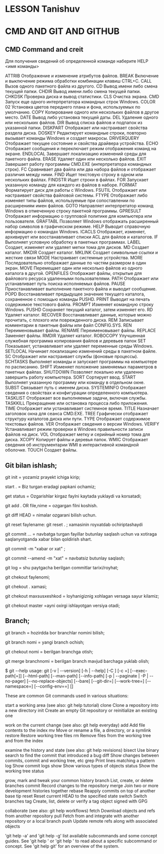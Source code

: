 # LESSON Tanishuv
# CMD AND GIT AND GITHUB

## CMD Command and creit

Для получения сведений об определенной команде наберите HELP <имя команды>

ATTRIB         Отображение и изменение атрибутов файлов.
BREAK          Включение и выключение режима обработки комбинации клавиш CTRL+C.
CALL           Вызов одного пакетного файла из другого.
CD             Вывод имени либо смена текущей папки.
CHDIR          Вывод имени либо смена текущей папки.
CHKDSK         Проверка диска и вывод статистики.
CLS            Очистка экрана.
CMD            Запуск еще одного интерпретатора командных строк Windows.
COLOR 02       Установка цветов переднего плана и фона, используемых по умолчанию.
COPY           Копирование одного или нескольких файлов в другое место.
DATE           Вывод либо установка текущей даты.
DEL            Удаление одного или нескольких файлов.
DIR            Вывод списка файлов и подпапок из указанной папки.
DISKPART       Отображает или настраивает свойства раздела диска.
DOSKEY         Редактирует командные строки, повторно вызывает команды Windows и создает макросы.
DRIVERQUERY    Отображает текущее состояние и свойства драйвера устройства.
ECHO           Отображает сообщения и переключает режим отображения команд на экране.
ENDLOCAL       Завершает локализацию изменений среды для пакетного файла.
ERASE          Удаляет один или несколько файлов.
EXIT           Завершает работу программы CMD.EXE (интерпретатора командных строк).
FC             Сравнивает два файла или два набора файлов и отображает различия между ними.
FIND           Ищет текстовую строку в одном или нескольких файлах.
FINDSTR        Ищет строки в файлах.
FOR            Запускает указанную команду для каждого из файлов в наборе.
FORMAT         Форматирует диск для работы с Windows.
FSUTIL         Отображает или настраивает свойства файловой системы.
FTYPE          Отображает либо изменяет типы файлов, используемые при
               сопоставлении по расширениям имен файлов.
GOTO           Направляет интерпретатор команд Windows в отмеченную строку
               пакетной программы.
GPRESULT       Отображает информацию о групповой политике для компьютера или пользователя.
GRAFTABL       Позволяет Windows отображать расширенный набор символов в
               графическом режиме.
HELP           Выводит справочную информацию о командах Windows.
ICACLS         Отображает, изменяет, архивирует или восстанавливает
               списки ACL для файлов и каталогов.
IF             Выполняет условную обработку в пакетных программах.
LABEL          Создает, изменяет или удаляет метки тома для дисков.
MD             Создает каталог.
MKDIR          Создает каталог.
MKLINK         Создает символьные ссылки и жесткие связи
MODE           Настраивает системные устройства.
MORE           Последовательно отображает данные по частям размером в один экран.
MOVE           Перемещает один или несколько файлов из одного каталога
               в другой.
OPENFILES      Отображает файлы, открытые для файлового ресурса удаленными пользователями.
PATH           Отображает или устанавливает путь поиска исполняемых файлов.
PAUSE          Приостанавливает выполнение пакетного файла и выводит сообщение.
POPD           Восстанавливает предыдущее значение текущего каталога,
               сохраненное с помощью команды PUSHD.
PRINT          Выводит на печать содержимое текстового файла.
PROMPT         Изменяет командную строку Windows.
PUSHD          Сохраняет текущий каталог, затем изменяет его.
RD             Удаляет каталог.
RECOVER        Восстанавливает данные, которые можно прочитать, с плохого или поврежденного диска.
REM            Записывает комментарии в пакетные файлы или файл CONFIG.SYS.
REN            Переименовывает файлы.
RENAME         Переименовывает файлы.
REPLACE        Заменяет файлы.
RMDIR          Удаляет каталог.
ROBOCOPY       Улучшенная служебная программа копирования файлов и деревьев папок
SET            Показывает, устанавливает или удаляет переменные среды Windows.
SETLOCAL       Начинает локализацию изменений среды в пакетном файле.
SC             Отображает или настраивает службы (фоновые процессы).
SCHTASKS       Выполняет команды и запускает программы на компьютере по расписанию.
SHIFT          Изменяет положение заменяемых параметров в пакетных файлах.
SHUTDOWN       Позволяет локально или удаленно завершить работу компьютера.
SORT           Сортирует ввод.
START          Выполняет указанную программу или команду в отдельном окне.
SUBST          Связывает путь с именем диска.
SYSTEMINFO     Отображает сведения о свойствах и конфигурации определенного компьютера.
TASKLIST       Отображает все выполняемые задачи, включая службы.
TASKKILL       Прекращение или остановка процесса либо приложения.
TIME           Отображает или устанавливает системное время.
TITLE          Назначает заголовок окна для сеанса CMD.EXE.
TREE           Графически отображает структуру каталогов диска или пути.
TYPE           Отображает содержимое текстовых файлов.
VER            Отображает сведения о версии Windows.
VERIFY         Устанавливает режим проверки в Windows правильности записи файлов на диск.
VOL            Отображает метку и серийный номер тома для диска.
XCOPY          Копирует файлы и деревья папок.
WMIC           Отображает сведения об инструментарии WMI в интерактивной командной оболочке.
TOUCH          Создает файлы.









## Git bilan ishlash;

git init = yozamiz prayekt ichiga kirip;

start . = Biz turgan eradagi papkani ochamiz;

get status = Ozgarishlar kirgaz faylni kaytada yuklaydi va korsatadi;

git add . OR file,nime = ozgargan filni koshish.

git diff HEAD = nimalar ozgarani bilish uchun.

git reset faylename: git reset . ; xamasinin royxatdab ochiriptashaydi

git commit ... = navbatga turgan fayillar butunlay saqlash uchun va xotiraga saqlanyotganda xabar bilan qoldirish shart.

git commit -m "xabar or xat" ;

git commit --amend -m "xat" = navbatsiz butunlay saqlash;

git log = shu paytgacha berilgan commitlar tarixi/royhat;

git chekout faylenomi;

git chekout . xamasi;

git chekout maxsusxeshkod = loyhanigiznig xohlagan versaga sayur kilamiz;

git chekout master =ayni oxirgi ishlayotgan versiya otadi;

## Branch;
git branch = hozirdda bor branchlar nomini bilish;

git branch nomi = yangi branch ochish;

git chekout nomi = berilgan branchga otish;

git merge branchnomi = berilgan branch mavjud barchaga yuklab olish;















$ git --help
usage: git [-v | --version] [-h | --help] [-C <path>] [-c <name>=<value>]
           [--exec-path[=<path>]] [--html-path] [--man-path] [--info-path]
           [-p | --paginate | -P | --no-pager] [--no-replace-objects] [--bare]
           [--git-dir=<path>] [--work-tree=<path>] [--namespace=<name>]
           [--config-env=<name>=<envvar>] <command> [<args>]

These are common Git commands used in various situations:

start a working area (see also: git help tutorial)
   clone     Clone a repository into a new directory
   init      Create an empty Git repository or reinitialize an existing one

work on the current change (see also: git help everyday)
   add       Add file contents to the index
   mv        Move or rename a file, a directory, or a symlink
   restore   Restore working tree files
   rm        Remove files from the working tree and from the index

examine the history and state (see also: git help revisions)
   bisect    Use binary search to find the commit that introduced a bug
   diff      Show changes between commits, commit and working tree, etc
   grep      Print lines matching a pattern
   log       Show commit logs
   show      Show various types of objects
   status    Show the working tree status

grow, mark and tweak your common history
   branch    List, create, or delete branches
   commit    Record changes to the repository
   merge     Join two or more development histories together
   rebase    Reapply commits on top of another base tip
   reset     Reset current HEAD to the specified state
   switch    Switch branches
   tag       Create, list, delete or verify a tag object signed with GPG

collaborate (see also: git help workflows)
   fetch     Download objects and refs from another repository
   pull      Fetch from and integrate with another repository or a local branch
   push      Update remote refs along with associated objects

'git help -a' and 'git help -g' list available subcommands and some
concept guides. See 'git help <command>' or 'git help <concept>'
to read about a specific subcommand or concept.
See 'git help git' for an overview of the system.






















